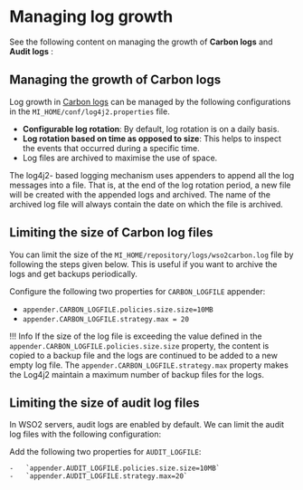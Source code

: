 # Managing log growth

See the following content on managing the growth of **Carbon logs** and
**Audit logs** :

## Managing the growth of Carbon logs

Log growth in [Carbon logs](../monitoring_logs/#carbon-logs) can be managed by the following configurations in the `MI_HOME/conf/log4j2.properties` file.

-   **Configurable log rotation**: By default, log rotation is on a daily
    basis.
-   **Log rotation based on time as opposed to size**: This helps to inspect the events that occurred during a specific time.
-   Log files are archived to maximise the use of space.

The log4j2- based logging mechanism uses appenders to
append all the log messages into a file. That is, at the end of the log
rotation period, a new file will be created with the appended logs and
archived. The name of the archived log file will always contain the date
on which the file is archived.

## Limiting the size of Carbon log files

You can limit the size of the `MI_HOME/repository/logs/wso2carbon.log` file by following the steps given below. This is useful if you want to
archive the logs and get backups periodically.

Configure the following two properties for `CARBON_LOGFILE` appender:

-   `appender.CARBON_LOGFILE.policies.size.size=10MB`
-   `appender.CARBON_LOGFILE.strategy.max = 20`

!!! Info
    If the size of the log file is exceeding the value defined in the `appender.CARBON_LOGFILE.policies.size.size` property, the content is copied to a backup file and the logs are continued to be added to a new empty log file. The `appender.CARBON_LOGFILE.strategy.max` property makes the Log4j2 maintain a maximum number of backup files for the logs.

## Limiting the size of audit log files

In WSO2 servers, audit logs are enabled by default. We can limit the audit log files with the following configuration:

Add the following two properties for `AUDIT_LOGFILE`:

    -   `appender.AUDIT_LOGFILE.policies.size.size=10MB`
    -   `appender.AUDIT_LOGFILE.strategy.max=20`
